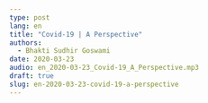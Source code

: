 ```yaml
---
type: post
lang: en
title: "Covid-19 | A Perspective"
authors:
  - Bhakti Sudhir Goswami
date: 2020-03-23
audio: en_2020-03-23_Covid-19_A_Perspective.mp3
draft: true
slug: en-2020-03-23-covid-19-a-perspective
---
```



